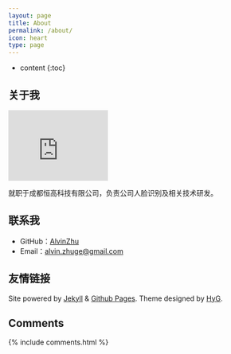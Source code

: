 ```yaml
---
layout: page
title: About
permalink: /about/
icon: heart
type: page
---
```


* content
{:toc}

## 关于我

<iframe src="https://githubbadge.appspot.com/alvinzhu?s=1" style="border: 0;height: 142px;width: 200px;overflow: hidden;" frameBorder="0"></iframe>

就职于成都恒高科技有限公司，负责公司人脸识别及相关技术研发。

## 联系我

* GitHub：[AlvinZhu](https://github.com/AlvinZhu)
* Email：alvin.zhuge@gmail.com

## 友情链接

<p class="power">
    <span>
        Site powered by <a href="https://jekyllrb.com/">Jekyll</a> & <a href="https://pages.github.com/">Github Pages</a>.
    </span>
    <span>
        Theme designed by <a href="https://github.com/Gaohaoyang">HyG</a>.
    </span>
</p>

## Comments

{% include comments.html %}
